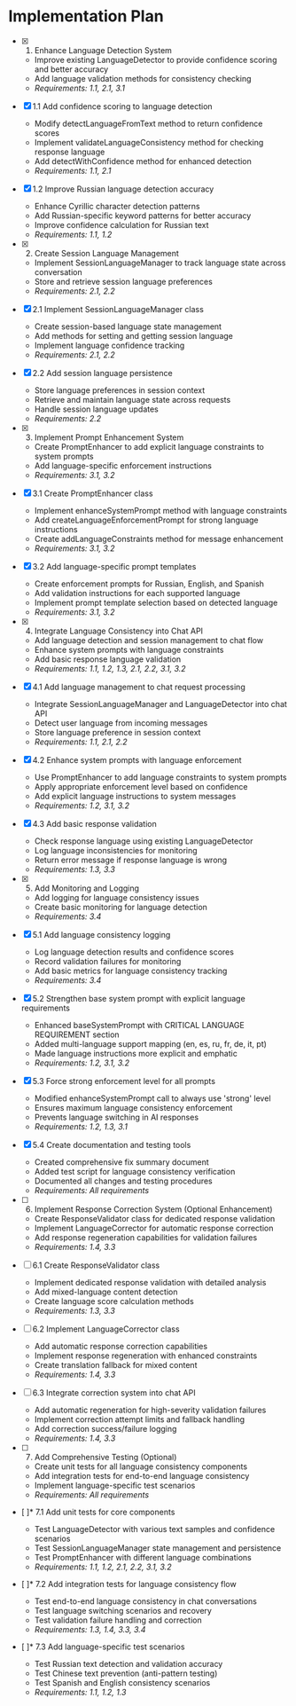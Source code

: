 # Implementation Plan

- [x] 1. Enhance Language Detection System
  - Improve existing LanguageDetector to provide confidence scoring and better accuracy
  - Add language validation methods for consistency checking
  - _Requirements: 1.1, 2.1, 3.1_

- [x] 1.1 Add confidence scoring to language detection
  - Modify detectLanguageFromText method to return confidence scores
  - Implement validateLanguageConsistency method for checking response language
  - Add detectWithConfidence method for enhanced detection
  - _Requirements: 1.1, 2.1_

- [x] 1.2 Improve Russian language detection accuracy
  - Enhance Cyrillic character detection patterns
  - Add Russian-specific keyword patterns for better accuracy
  - Improve confidence calculation for Russian text
  - _Requirements: 1.1, 1.2_

- [x] 2. Create Session Language Management
  - Implement SessionLanguageManager to track language state across conversation
  - Store and retrieve session language preferences
  - _Requirements: 2.1, 2.2_

- [x] 2.1 Implement SessionLanguageManager class
  - Create session-based language state management
  - Add methods for setting and getting session language
  - Implement language confidence tracking
  - _Requirements: 2.1, 2.2_

- [x] 2.2 Add session language persistence
  - Store language preferences in session context
  - Retrieve and maintain language state across requests
  - Handle session language updates
  - _Requirements: 2.2_

- [x] 3. Implement Prompt Enhancement System
  - Create PromptEnhancer to add explicit language constraints to system prompts
  - Add language-specific enforcement instructions
  - _Requirements: 3.1, 3.2_

- [x] 3.1 Create PromptEnhancer class
  - Implement enhanceSystemPrompt method with language constraints
  - Add createLanguageEnforcementPrompt for strong language instructions
  - Create addLanguageConstraints method for message enhancement
  - _Requirements: 3.1, 3.2_

- [x] 3.2 Add language-specific prompt templates
  - Create enforcement prompts for Russian, English, and Spanish
  - Add validation instructions for each supported language
  - Implement prompt template selection based on detected language
  - _Requirements: 3.1, 3.2_

- [x] 4. Integrate Language Consistency into Chat API
  - Add language detection and session management to chat flow
  - Enhance system prompts with language constraints
  - Add basic response language validation
  - _Requirements: 1.1, 1.2, 1.3, 2.1, 2.2, 3.1, 3.2_

- [x] 4.1 Add language management to chat request processing
  - Integrate SessionLanguageManager and LanguageDetector into chat API
  - Detect user language from incoming messages
  - Store language preference in session context
  - _Requirements: 1.1, 2.1, 2.2_

- [x] 4.2 Enhance system prompts with language enforcement
  - Use PromptEnhancer to add language constraints to system prompts
  - Apply appropriate enforcement level based on confidence
  - Add explicit language instructions to system messages
  - _Requirements: 1.2, 3.1, 3.2_

- [x] 4.3 Add basic response validation
  - Check response language using existing LanguageDetector
  - Log language inconsistencies for monitoring
  - Return error message if response language is wrong
  - _Requirements: 1.3, 3.3_

- [x] 5. Add Monitoring and Logging
  - Add logging for language consistency issues
  - Create basic monitoring for language detection
  - _Requirements: 3.4_

- [x] 5.1 Add language consistency logging
  - Log language detection results and confidence scores
  - Record validation failures for monitoring
  - Add basic metrics for language consistency tracking
  - _Requirements: 3.4_

- [x] 5.2 Strengthen base system prompt with explicit language requirements
  - Enhanced baseSystemPrompt with CRITICAL LANGUAGE REQUIREMENT section
  - Added multi-language support mapping (en, es, ru, fr, de, it, pt)
  - Made language instructions more explicit and emphatic
  - _Requirements: 1.2, 3.1, 3.2_

- [x] 5.3 Force strong enforcement level for all prompts
  - Modified enhanceSystemPrompt call to always use 'strong' level
  - Ensures maximum language consistency enforcement
  - Prevents language switching in AI responses
  - _Requirements: 1.2, 1.3, 3.1_

- [x] 5.4 Create documentation and testing tools
  - Created comprehensive fix summary document
  - Added test script for language consistency verification
  - Documented all changes and testing procedures
  - _Requirements: All requirements_

- [ ] 6. Implement Response Correction System (Optional Enhancement)
  - Create ResponseValidator class for dedicated response validation
  - Implement LanguageCorrector for automatic response correction
  - Add response regeneration capabilities for validation failures
  - _Requirements: 1.4, 3.3_

- [ ] 6.1 Create ResponseValidator class
  - Implement dedicated response validation with detailed analysis
  - Add mixed-language content detection
  - Create language score calculation methods
  - _Requirements: 1.3, 3.3_

- [ ] 6.2 Implement LanguageCorrector class
  - Add automatic response correction capabilities
  - Implement response regeneration with enhanced constraints
  - Create translation fallback for mixed content
  - _Requirements: 1.4, 3.3_

- [ ] 6.3 Integrate correction system into chat API
  - Add automatic regeneration for high-severity validation failures
  - Implement correction attempt limits and fallback handling
  - Add correction success/failure logging
  - _Requirements: 1.4, 3.3_

- [ ] 7. Add Comprehensive Testing (Optional)
  - Create unit tests for all language consistency components
  - Add integration tests for end-to-end language consistency
  - Implement language-specific test scenarios
  - _Requirements: All requirements_

- [ ]\* 7.1 Add unit tests for core components
  - Test LanguageDetector with various text samples and confidence scenarios
  - Test SessionLanguageManager state management and persistence
  - Test PromptEnhancer with different language combinations
  - _Requirements: 1.1, 1.2, 2.1, 2.2, 3.1, 3.2_

- [ ]\* 7.2 Add integration tests for language consistency flow
  - Test end-to-end language consistency in chat conversations
  - Test language switching scenarios and recovery
  - Test validation failure handling and correction
  - _Requirements: 1.3, 1.4, 3.3, 3.4_

- [ ]\* 7.3 Add language-specific test scenarios
  - Test Russian text detection and validation accuracy
  - Test Chinese text prevention (anti-pattern testing)
  - Test Spanish and English consistency scenarios
  - _Requirements: 1.1, 1.2, 1.3_
